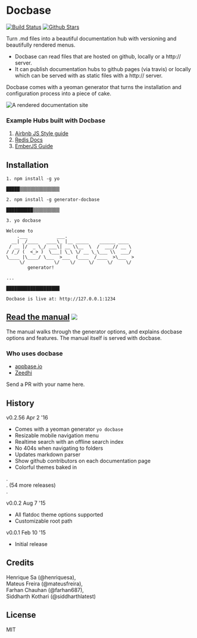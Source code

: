 # Docbase
[![Build Status](https://travis-ci.org/appbaseio/Docbase.svg?branch=master)](https://travis-ci.org/appbaseio/Docbase) [![Github Stars](https://labs.turbo.run/git-brag?user=appbaseio&repo=Docbase&maxn=7)](https://github.com/appbaseio/Docbase/stargazers)

Turn .md files into a beautiful documentation hub with versioning and beautifully rendered menus. 

* Docbase can read files that are hosted on github, locally or a http:// server.
* It can publish documentation hubs to github pages (via travis) or locally which can be served with as static files with a http:// server.

Docbase comes with a yeoman generator that turns the installation and configuration process into a piece of cake.

![A rendered documentation site](http://g.recordit.co/Odu27H3nAm.gif)

### Example Hubs built with Docbase

1. [Airbnb JS Style guide](https://farhan687.github.io/airbnb)  
2. [Redis Docs](https://farhan687.github.io/redis)  
3. [EmberJS Guide](https://farhan687.github.io/emberjs)

## Installation

```
1. npm install -g yo

█████▒▒▒▒▒▒▒▒▒▒▒▒▒▒▒

2. npm install -g generator-docbase

██████████▒▒▒▒▒▒▒▒▒▒

3. yo docbase

Welcome to
    .___           ___.
  __| _/____   ____\_ |__ _____    ______ ____
 / __ |/  _ \_/ ___\| __ \\__  \  /  ___// __ \
/ /_/ (  <_> )  \___| \_\ \/ __ \_\___ \\  ___/
\____ |\____/ \___  >___  (____  /____  >\___  >
     \/           \/    \/     \/     \/     \/
        generator!

...

████████████████████

Docbase is live at: http://127.0.0.1:1234
```

##  [Read the manual](https://appbaseio.github.io/docbase-manual) [![](http://businessxlerator.com/wp-content/themes/busxl-2015/images/content/icons/book.png)](https://appbaseio.github.io/docbase-manual)

The manual walks through the generator options, and explains docbase options and features. The manual itself is served with docbase.


### Who uses docbase

- [appbase.io](http://docs.appbase.io)
- [Zeedhi](http://app.zeedhi.com/teknisa/docs/#/)
 
Send a PR with your name here.


## History

v0.2.56 Apr 2 '16
- Comes with a yeoman generator ``yo docbase``
- Resizable mobile navigation menu
- Realtime search with an offline search index
- No 404s when navigating to folders
- Updates markdown parser
- Show github contributors on each documentation page
- Colorful themes baked in

.  
.  (54 more releases)  
.  

v0.0.2 Aug 7 '15
- All flatdoc theme options supported
- Customizable root path

v0.0.1 Feb 10 '15  
- Initial release

## Credits

Henrique Sa (@henriquesa),  
Mateus Freira (@mateusfreira),  
Farhan Chauhan (@farhan687),  
Siddharth Kothari (@siddharthlatest)  

## License

MIT
